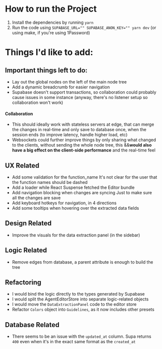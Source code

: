 # How to run the Project

1. Install the dependencies by running `yarn`
2. Run the code using `SUPABASE_URL="" SUPABASE_ANON_KEY="" yarn dev` (or using make, if you're using 1Password)

# Things I'd like to add:

## Important things left to do:

-   Lay out the global nodes on the left of the main node tree
-   Add a dynamic breadcrumb for easier navigation
-   Supabase doesn't support transactions, so collaboration could probably cause issues in some instance (anyway, there's no listener setup so collaboration won't work)

#### Collaboration

-   This should ideally work with stateless servers at edge, that can merge the changes in real-time and only save to database once, when the session ends (to improve latency, handle higher load, etc)
-   Websockets could further improve things by only sharing what changed to the clients, without sending the whole node tree, this &&**would also have a big effect on the client-side performance** and the real-time feel

## UX Related

-   Add some validation for the function_name
    It's not clear for the user that the function names should be dashed
-   Add a loader while React Suspense fetched the Editor bundle
-   Add navigation blocking when changes are syncing
    Just to make sure all the changes are save
-   Add keyboard hotkeys for navigation, in 4 directions
-   Add some tooltips when hovering over the extracted data fields

## Design Related

-   Improve the visuals for the data extraction panel (in the sidebar)

## Logic Related

-   Remove edges from database, a parent attribute is enough to build the tree

## Refactoring

-   I would bind the logic directly to the types generated by Supabase
-   I would split the AgentEditorStore into separate logic-related objects
-   I would move the `DataExtractionPanel` code to the editor store
-   Refactor `Colors` object into `Guidelines`, as it now includes other presets

## Database Related

-   There seems to be an issue with the `updated_at` column. Supa returns `400` even when it's in the exact same format as the `created_at`
